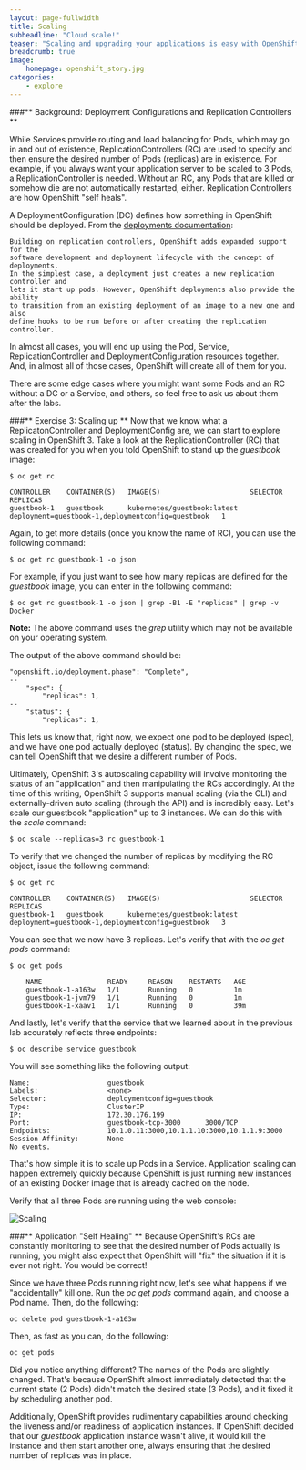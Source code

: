```yaml
---
layout: page-fullwidth
title: Scaling
subheadline: "Cloud scale!"
teaser: "Scaling and upgrading your applications is easy with OpenShift. This lab will show you how the built-in concepts allow you to scale your applications with ease"
breadcrumb: true
image:
    homepage: openshift_story.jpg
categories:
    - explore
---
```


###** Background: Deployment Configurations and Replication Controllers **

While Services provide routing and load balancing for Pods, which may go in and
out of existence, ReplicationControllers (RC) are used to specify and then
ensure the desired number of Pods (replicas) are in existence. For example, if
you always want your application server to be scaled to 3 Pods, a
ReplicationController is needed. Without an RC, any Pods that are killed or
somehow die are not automatically restarted, either. Replication Controllers are
how OpenShift "self heals".

A DeploymentConfiguration (DC) defines how something in OpenShift should be
deployed. From the [deployments
documentation](https://docs.openshift.com/enterprise/3.0/architecture/core_concepts/deployments.html#deployments-and-deployment-configurations):

    Building on replication controllers, OpenShift adds expanded support for the
    software development and deployment lifecycle with the concept of deployments.
    In the simplest case, a deployment just creates a new replication controller and
    lets it start up pods. However, OpenShift deployments also provide the ability
    to transition from an existing deployment of an image to a new one and also
    define hooks to be run before or after creating the replication controller.

In almost all cases, you will end up using the Pod, Service,
ReplicationController and DeploymentConfiguration resources together. And, in
almost all of those cases, OpenShift will create all of them for you.

There are some edge cases where you might want some Pods and an RC without a DC
or a Service, and others, so feel free to ask us about them after the labs.

###** Exercise 3: Scaling up **
Now that we know what a ReplicatonController and DeploymentConfig are, we can
start to explore scaling in OpenShift 3. Take a look at the
ReplicationController (RC) that was created for you when you told OpenShift to
stand up the *guestbook* image:

    $ oc get rc

    CONTROLLER    CONTAINER(S)   IMAGE(S)                      SELECTOR                                            REPLICAS
    guestbook-1   guestbook      kubernetes/guestbook:latest   deployment=guestbook-1,deploymentconfig=guestbook   1

Again, to get more details (once you know the name of RC), you can use the
following command:

    $ oc get rc guestbook-1 -o json

For example, if you just want to see how many replicas are defined for the
*guestbook* image, you can enter in the following command:

    $ oc get rc guestbook-1 -o json | grep -B1 -E "replicas" | grep -v Docker

**Note:** The above command uses the *grep* utility which may not be available on your operating system.  

The output of the above command should be:

    "openshift.io/deployment.phase": "Complete",
    --
        "spec": {
            "replicas": 1,
    --
        "status": {
            "replicas": 1,

This lets us know that, right now, we expect one pod to be deployed (spec), and we have
one pod actually deployed (status). By changing the spec, we can tell OpenShift
that we desire a different number of Pods.

Ultimately, OpenShift 3's autoscaling capability will involve monitoring the
status of an "application" and then manipulating the RCs accordingly. At the
time of this writing, OpenShift 3 supports manual scaling (via the CLI) and
externally-driven auto scaling (through the API) and is incredibly easy. Let's
scale our guestbook "application" up to 3 instances. We can do this with the
*scale* command:

	$ oc scale --replicas=3 rc guestbook-1
 
To verify that we changed the number of replicas by modifying the RC object,
issue the following command:

	$ oc get rc
    
	CONTROLLER    CONTAINER(S)   IMAGE(S)                      SELECTOR                                            REPLICAS
	guestbook-1   guestbook      kubernetes/guestbook:latest   deployment=guestbook-1,deploymentconfig=guestbook   3

You can see that we now have 3 replicas.  Let's verify that with the *oc get pods* command:

	$ oc get pods
    
        NAME                READY     REASON    RESTARTS   AGE
        guestbook-1-a163w   1/1       Running   0          1m
        guestbook-1-jvm79   1/1       Running   0          1m
        guestbook-1-xaav1   1/1       Running   0          39m

And lastly, let's verify that the service that we learned about in the previous lab accurately reflects three endpoints:

	$ oc describe service guestbook

You will see something like the following output:

	Name:                   guestbook
	Labels:                 <none>
	Selector:               deploymentconfig=guestbook
	Type:                   ClusterIP
	IP:                     172.30.176.199
	Port:                   guestbook-tcp-3000      3000/TCP
	Endpoints:              10.1.0.11:3000,10.1.1.10:3000,10.1.1.9:3000
	Session Affinity:       None
	No events.

That's how simple it is to scale up Pods in a Service. Application scaling can
happen extremely quickly because OpenShift is just running new instances of an
existing Docker image that is already cached on the node.

Verify that all three Pods are running using the web console:

![Scaling](http://training.runcloudrun.com/images/roadshow/scaling.png)

###** Application "Self Healing" **
Because OpenShift's RCs are constantly monitoring to see that the desired number
of Pods actually is running, you might also expect that OpenShift will "fix" the
situation if it is ever not right. You would be correct!

Since we have three Pods running right now, let's see what happens if we
"accidentally" kill one. Run the *oc get pods* command again, and choose a Pod
name. Then, do the following:

    oc delete pod guestbook-1-a163w

Then, as fast as you can, do the following:

    oc get pods

Did you notice anything different? The names of the Pods are slightly changed.
That's because OpenShift almost immediately detected that the current state (2
Pods) didn't match the desired state (3 Pods), and it fixed it by scheduling
another pod.

Additionally, OpenShift provides rudimentary capabilities around checking the
liveness and/or readiness of application instances. If OpenShift decided that
our *guestbook* application instance wasn't alive, it would kill the instance
and then start another one, always ensuring that the desired number of replicas
was in place.
